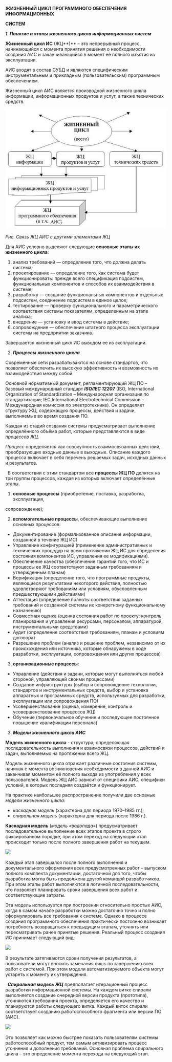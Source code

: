 ﻿**ЖИЗНЕННЫЙ ЦИКЛ ПРОГРАММНОГО ОБЕСПЕЧЕНИЯ ИНФОРМАЦИОННЫХ** 

**СИСТЕМ** 

***1. Понятие и этапы жизненного цикла информационных систем*** 

**Жизненный  цикл  ИС** (ЖЦ**)** –  это  непрерывный  процесс,  начинающийся  с  момента принятия  решения  о  необходимости  создания  АИС  и  заканчивающийся  в  момент  её  полного изъятия из эксплуатации. 

АИС входят в состав СУБД и являются специфическим инструментальным и прикладным (пользовательским) программным обеспечением. 

Жизненный  цикл  АИС  является  производной  жизненного  цикла  информации, информационных продуктов и услуг, а также технических средств. 

![](Пикча1.jpeg)

*Рис. Связь ЖЦ АИС с другими элементами ЖЦ* 

Для АИС условно выделяют следующие **основные этапы их жизненного цикла**: 

1. анализ  требований — определение того, что должна делать система; 
1. проектирование — определение того, как система будет функционировать: прежде всего спецификация подсистем, функциональных компонентов и способов их взаимодействия в системе; 
1. разработку — создание функциональных компонентов и отдельных подсистем, соединение подсистем в единое целое; 
1. тестирование — проверку функционального и параметрического соответствия системы показателям, определенным на этапе анализа; 
1. внедрение — установку и ввод системы в действие; 
1. сопровождение — обеспечение штатного процесса эксплуатации системы на предприятии заказчика. 

Завершается жизненный цикл ИС выводом ее из эксплуатации. 

2. ***Процессы жизненного цикла*** 

Современные сети разрабатываются на основе стандартов, что позволяет обеспечить их высокую эффективность и возможность их взаимодействия между собой. 

Основной нормативный документ, регламентирующий ЖЦ ПО – базовый международный стандарт ***ISO/IEC 12207*** (ISO, International Organization of Standardization –  Международная организация  по  стандартизации;  IEC,International Electrotechnical Commission –  Международная комиссия по электротехнике). Он определяет структуру ЖЦ, содержащую процессы, действия и задачи, выполняемые во время создания ПО. 

Каждая из стадий создания системы предусматривает выполнение определённого объёма работ, которые представляются в виде *процессов ЖЦ*. 

*Процесс* определяется  как  совокупность  взаимосвязанных  действий,  преобразующих входные данные в выходные. Описание каждого процесса включает в себя перечень решаемых задач, исходных данных и результатов. 

` `В  соответствии  с  этим  стандартом  все **процессы  ЖЦ  ПО** делятся  на  три  группы процессов, каждая из которых включает определённые этапы. 

1) **основные процессы** (приобретение, поставка, разработка, эксплуатация, 

сопровождение); 

2) **вспомогательные процессы**, обеспечивающие выполнение основных процессов:  
- Документирование (формализованное описание информации, созданной в течение ЖЦ ИС)  
- Управление конфигурацией (применение административных и технических процедур на всем протяжении ЖЦ ИС для определения состояния компонентов ИС, управления ее модификациями).  
- Обеспечение качества (обеспечение гарантий того, что ИС и процессы ее ЖЦ соответствуют заданным требованиям и утвержденным планам) 
- Верификация (определение того, что программные продукты, являющиеся результатами некоторого действия, полностью удовлетворяют требованиям или условиям, обусловленным предшествующими действиями)  
- Аттестация (определение полноты соответствия заданных требований и созданной системы их конкретному функциональному назначению)  
- Совместная оценка (оценка состояния работ по проекту: контроль планирования и управления ресурсами, персоналом, аппаратурой, инструментальными средствами)  
- Аудит (определение соответствия требованиям, планам и условиям договора)  
- Разрешение проблем (анализ и решение проблем, независимо от их происхождения или источника, которые обнаружены в ходе разработки, эксплуатации, сопровождения или других процессов) 
3) **организационные процессы**: 
- Управление  (действия  и  задачи,  которые  могут  выполняться  любой  стороной, управляющей своими процессами)  
- Создание  инфраструктуры  (выбор  и  сопровождение  технологии,  стандартов  и инструментальных  средств,  выбор  и  установка  аппаратных  и  программных  средств, используемых для разработки, эксплуатации или сопровождения ПО)  
- Усовершенствование (оценка, измерение, контроль и усовершенствование процессов ЖЦ)  
- Обучение (первоначальное обучение и последующее постоянное повышение квалификации персонала) 
3. ***Модели жизненного цикла АИС*** 

**Модель жизненного цикла** - структура, определяющая последовательность выполнения и взаимосвязи процессов, действий и задач, выполняемых на протяжении всего ЖЦ. 

Модель  жизненного  цикла отражает  различные  состояния  системы,  начиная  с  момента возникновения  необходимости  в  данной  АИС  и  заканчивая  моментом  её  полного  выхода  из употребления  у всех пользователей. Модель ЖЦ АИС зависит  от  специфики АИС, специфики условий, в которых последняя создаётся и функционирует. 

На  практике  наибольшее  распространение  получили  две  основные *модели  жизненного цикла*: 

- *каскадная модель* (характерна для периода 1970–1985 гг.); 
- *спиральная модель* (характерна для периода после 1986 г.). 

**Каскадная  модель** (*модель*  *«водопада»*)  предусматривает  последовательное  выполнение всех  этапов  проекта  в  строго  фиксированном  порядке,  при  этом  переход  на  следующий  этап происходит только после полного завершения работ на текущем. 

![](Пикча2.png)

Каждый этап завершался после полного выполнения и документального оформления всех предусмотренных  работ  –  выпуском  полного  комплекта  документации,  достаточной  для  того, чтобы разработка могла быть продолжена другой командой разработчиков. При этом этапы работ выполняются в логичной последовательности, что позволяет планировать сроки завершения всех работ и соответствующие затраты. 

Эта  модель  используется при  построении  относительно  простых  АИС,  когда  в  самом начале разработки можно достаточно точно и полно сформулировать все требования к системе. Однако  в  процессе  создания  программного  обеспечения  практически  постоянно  возникает потребность возвращаться к предыдущим этапам, уточнять или пересматривать ранее принятые решения. Реальный процесс создания ИС принимает следующий вид: 

![](Пикча3.png)

В  результате  затягиваются  сроки  получения  результатов,  а  пользователи  могут  вносить замечания  лишь  по  завершению  всех  работ  с  системой.  При  этом  модели  автоматизируемого объекта могут устареть к моменту их утверждения. 

` `***Спиральная  модель ЖЦ***  предполагает  итерационный  процесс  разработки информационной  системы.  На  каждом  витке  спирали  выполняется  создание  очередной  версии продукта (прототипа), уточняются требования проекта, определяется его качество и планируются работы  следующего  витка.  Каждый  виток  спирали  соответствует  созданию  работоспособного фрагмента или версии ПО (АИС). 

![](Пикча4.png)

Это  позволяет  как  можно  быстрее  показать  пользователям  системы  работоспособный продукт,  тем  самым  активизировать  процесс  уточнения  и  дополнения  требований.  Основная проблема спирального цикла – это определение момента перехода на следующий этап.  
